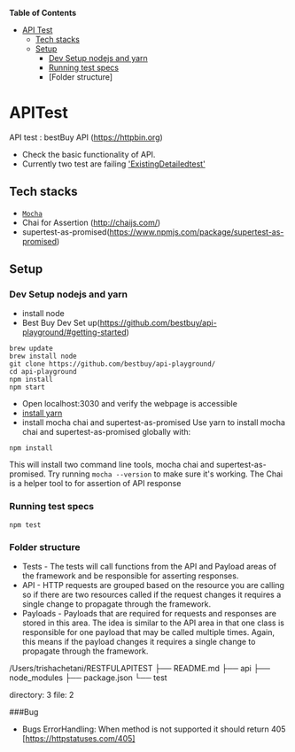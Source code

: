 <!-- START doctoc generated TOC please keep comment here to allow auto update -->
<!-- DON'T EDIT THIS SECTION, INSTEAD RE-RUN doctoc TO UPDATE -->
**Table of Contents**

- [API Test](#APITest)
  - [Tech stacks](#tech-stacks)
  - [Setup](#setup)
    - [Dev Setup nodejs and yarn](#dev-setup-nodejs-and-yarn)
    - [Running test specs](#running-test-specs)
    - [Folder structure]
<!-- END doctoc generated TOC please keep comment here to allow auto update -->

# APITest

API test : bestBuy API (https://httpbin.org)
- Check the basic functionality of API.
- Currently two test are failing ['ExistingDetailedtest'](https://github.com/BestBuy/api-playground/tree/master/test)

## Tech stacks

- [`Mocha`](https://mochajs.org/)
- Chai for Assertion (http://chaijs.com/)
- supertest-as-promised(https://www.npmjs.com/package/supertest-as-promised)

## Setup
### Dev Setup nodejs and yarn
* install node
* Best Buy Dev Set up(https://github.com/bestbuy/api-playground/#getting-started)
```
brew update
brew install node
git clone https://github.com/bestbuy/api-playground/
cd api-playground
npm install
npm start
```
* Open localhost:3030 and verify the webpage is accessible
* [install yarn](https://yarnpkg.com/lang/en/docs/install/)
* install mocha chai and supertest-as-promised
Use yarn to install mocha chai and supertest-as-promised globally with:
```
npm install

```
This will install two command line tools, mocha chai and supertest-as-promised. Try running `mocha --version` to make sure it's working.
The Chai is a helper tool to for assertion of API response

### Running test specs

```
npm test

```


### Folder structure

- Tests -  The tests will call functions from the API and Payload areas of the framework and be responsible for asserting responses.
- API -  HTTP requests are grouped based on the resource you are calling so if there are two resources called if the request changes it requires a single change to propagate through the framework.
- Payloads - Payloads that are required for requests and responses are stored in this area. The idea is similar to the API area in that one class is responsible for one payload that may be called multiple times. Again, this means if the payload changes it requires a single change to propagate through the framework.

/Users/trishachetani/RESTFULAPITEST
├── README.md
├── api
├── node_modules
├── package.json
└── test

directory: 3 file: 2 

###Bug 
* Bugs ErrorHandling: When method is not supported it should return 405 [https://httpstatuses.com/405]
